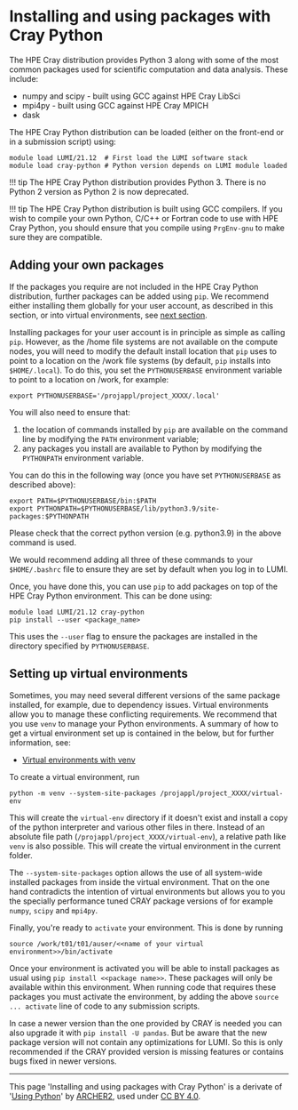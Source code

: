 # Installing and using packages with Cray Python

The HPE Cray distribution provides Python 3 along with some of the most
common packages used for scientific computation and data analysis. These
include:

  - numpy and scipy - built using GCC against HPE Cray LibSci
  - mpi4py - built using GCC against HPE Cray MPICH
  - dask

The HPE Cray Python distribution can be loaded (either on the front-end
or in a submission script) using:

    module load LUMI/21.12  # First load the LUMI software stack
    module load cray-python # Python version depends on LUMI module loaded

!!! tip
    The HPE Cray Python distribution provides Python 3. There is no Python 2
    version as Python 2 is now deprecated.

!!! tip
    The HPE Cray Python distribution is built using GCC compilers. If you wish
    to compile your own Python, C/C++ or Fortran code to use with HPE Cray
    Python, you should ensure that you compile using `PrgEnv-gnu` to make sure
    they are compatible.

## Adding your own packages

If the packages you require are not included in the HPE Cray Python
distribution, further packages can be added using `pip`.  We recommend either
installing them globally for your user account, as described in this section,
or into virtual environments, see [next section](#setting-up-virtual-environments).

Installing packages for your user account is in principle as simple as calling
`pip`.  However, as the /home file systems are not available on the compute
nodes, you will need to modify the default install location that `pip` uses to
point to a location on the /work file systems (by default, `pip` installs into
`$HOME/.local`). To do this, you set the `PYTHONUSERBASE` environment variable
to point to a location on /work, for example:

    export PYTHONUSERBASE='/projappl/project_XXXX/.local'

You will also need to ensure that:

1. the location of commands installed by `pip` are available on the command
   line by modifying the `PATH` environment variable;
2. any packages you install are available to Python by modifying the
   `PYTHONPATH` environment variable.

You can do this in the following way (once you have set `PYTHONUSERBASE` as described
above):

    export PATH=$PYTHONUSERBASE/bin:$PATH
    export PYTHONPATH=$PYTHONUSERBASE/lib/python3.9/site-packages:$PYTHONPATH

Please check that the correct python version (e.g. python3.9) in the above
command is used.

We would recommend adding all three of these commands to your `$HOME/.bashrc`
file to ensure they are set by default when you log in to LUMI.

Once, you have done this, you can use `pip` to add packages on top of the HPE
Cray Python environment. This can be done using:

    module load LUMI/21.12 cray-python
    pip install --user <package_name>

This uses the `--user` flag to ensure the packages are installed in
the directory specified by `PYTHONUSERBASE`.

## Setting up virtual environments

Sometimes, you may need several different versions of the same package
installed, for example, due to dependency issues. Virtual environments allow
you to manage these conflicting requirements.  We recommend that you use `venv`
to manage your Python environments. A summary of how to get a virtual
environment set up is contained in the below, but for further information, see:

   - [Virtual environments with venv](https://docs.python.org/3/tutorial/venv.html)


To create a virtual environment, run
```
python -m venv --system-site-packages /projappl/project_XXXX/virtual-env
```
This will create the `virtual-env` directory if it doesn't exist and install a
copy of the python interpreter and various other files in there.  Instead of an
absolute file path (`/projappl/project_XXXX/virtual-env`), a relative path like
`venv` is also possible. This will create the virtual environment in the
current folder.

The `--system-site-packages` option allows the use of all system-wide installed
packages from inside the virtual environment. That on the one hand contradicts
the intention of virtual environments but allows you to you the specially
performance tuned CRAY package versions of for example `numpy`, `scipy` and
`mpi4py`.

Finally, you're ready to `activate` your environment. This is done by running
```
source /work/t01/t01/auser/<<name of your virtual environment>>/bin/activate
```
Once your environment is activated you will be able to install packages as
usual using `pip install <<package name>>`. These packages will only be
available within this environment. When running code that requires these
packages you must activate the environment, by adding the above `source ...
activate` line of code to any submission scripts.

In case a newer version than the one provided by CRAY is needed you can also
upgrade it with `pip install -U pandas`. But be aware that the new package
version will not contain any optimizations for LUMI. So this is only
recommended if the CRAY provided version is missing features or contains bugs
fixed in newer versions.

---

This page 'Installing and using packages with Cray Python' is a derivate of
'[Using Python](https://docs.archer2.ac.uk/user-guide/python/)' by
[ARCHER2](https://www.archer2.ac.uk/), used under [CC BY
4.0](https://creativecommons.org/licenses/by/4.0/).
